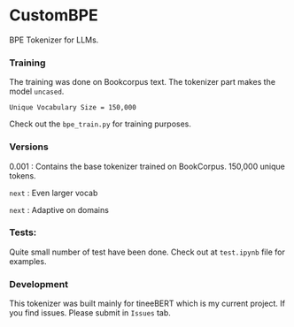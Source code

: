 # CustomBPE
BPE Tokenizer for LLMs. 

### Training ###
The training was done on Bookcorpus text. The tokenizer part makes the model `uncased`. 

`Unique Vocabulary Size = 150,000`

Check out the `bpe_train.py` for training purposes.

### Versions ###
0.001 : Contains the base tokenizer trained on BookCorpus. 150,000 unique tokens.

`next` : Even larger vocab

`next` : Adaptive on domains

### Tests:
Quite small number of test have been done. Check out at `test.ipynb` file for examples.

### Development
This tokenizer was built mainly for tineeBERT which is my current project. If you find issues. Please submit in `Issues` tab.


